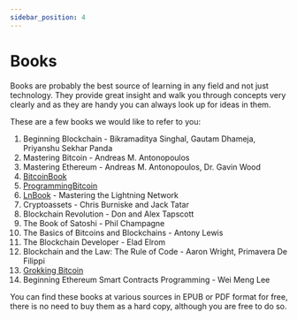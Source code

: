 ```yaml
---
sidebar_position: 4
---
```


# Books

Books are probably the best source of learning in any field and not just technology. They provide great insight and walk you through concepts very clearly and as they are handy you can always look up for ideas in them.

These are a few books we would like to refer to you:

1. Beginning Blockchain - Bikramaditya Singhal, Gautam Dhameja, Priyanshu Sekhar Panda
2. Mastering Bitcoin - Andreas M. Antonopoulos
3. Mastering Ethereum - Andreas M. Antonopoulos, Dr. Gavin Wood
4. [BitcoinBook](https://github.com/bitcoinbook/bitcoinbook)
5. [ProgrammingBitcoin](https://github.com/jimmysong/programmingbitcoin)
6. [LnBook](https://github.com/lnbook/lnbook) - Mastering the Lightning Network
7. Cryptoassets -  Chris Burniske and Jack Tatar
8. Blockchain Revolution - Don and Alex Tapscott
9. The Book of Satoshi - Phil Champagne
10. The Basics of Bitcoins and Blockchains - Antony Lewis
11. The Blockchain Developer - Elad Elrom
12. Blockchain and the Law: The Rule of Code - Aaron Wright, Primavera De Filippi
13. [Grokking Bitcoin](https://github.com/kallerosenbaum/grokkingbitcoin)
14. Beginning Ethereum Smart Contracts Programming - Wei Meng Lee

You can find these books at various sources in EPUB or PDF format for free, there is no need to buy them as a hard copy, although you are free to do so.

